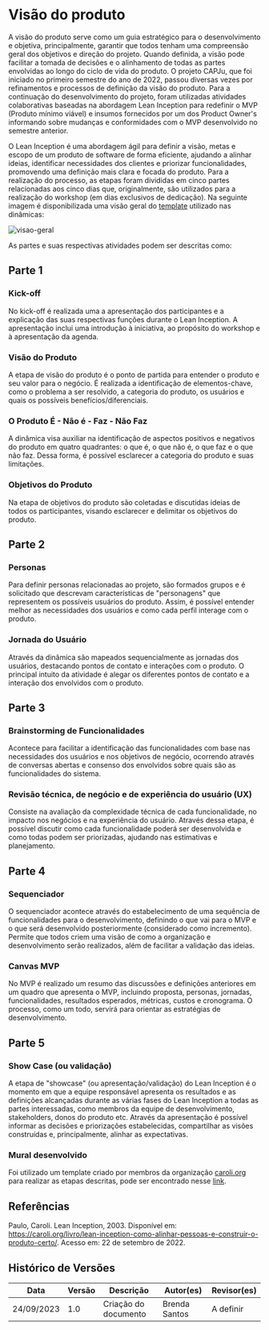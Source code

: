 # Visão do produto

A visão do produto serve como um guia estratégico para o desenvolvimento e objetiva, principalmente, garantir que todos tenham uma compreensão geral dos objetivos e direção do projeto. Quando definida, a visão pode facilitar a tomada de decisões e o alinhamento de todas as partes envolvidas ao longo do ciclo de vida do produto. O projeto CAPJu, que foi iniciado no primeiro semestre do ano de 2022, passou diversas vezes por refinamentos e processos de definição da visão do produto. Para a continuação do desenvolvimento do projeto, foram utilizadas atividades colaborativas baseadas na abordagem Lean Inception para redefinir o MVP (Produto mínimo viável) e insumos fornecidos por um dos Product Owner's informando sobre mudanças e conformidades com o MVP desenvolvido no semestre anterior. 

O Lean Inception é uma abordagem ágil para definir a visão, metas e escopo de um produto de software de forma eficiente, ajudando a alinhar ideias, identificar necessidades dos clientes e priorizar funcionalidades, promovendo uma definição mais clara e focada do produto. Para a realização do processo, as etapas foram divididas em cinco partes relacionadas aos cinco dias que, originalmente, são utilizados para a realização do workshop (em dias exclusivos de dedicação). Na seguinte imagem é disponibilizada uma visão geral do [template](https://app.mural.co/t/unbfgaepsmds202111846/m/unbfgaepsmds202111846/1692910498619/226135c4deaf3fd4c179f53b8bd78ce91cc9362f?sender=uf4a9054fa45150139df41913) utilizado nas dinâmicas: 

![visao-geral](https://media.discordapp.net/attachments/750707734910992535/1155681894302756914/image.png?width=1216&height=616)

As partes e suas respectivas atividades podem ser descritas como:

## Parte 1

### Kick-off

No kick-off é realizada uma a apresentação dos participantes e a explicação das suas respectivas funções durante o Lean Inception. A apresentação inclui uma introdução à iniciativa, ao propósito do workshop e à apresentação da agenda.

### Visão do Produto

A etapa de visão do produto é o ponto de partida para entender o produto e seu valor para o negócio. É realizada a identificação de elementos-chave, como o problema a ser resolvido, a categoria do produto, os usuários e quais os possíveis benefícios/diferenciais.

### O Produto É - Não é - Faz - Não Faz

A dinâmica visa auxiliar na identificação de aspectos positivos e negativos do produto em quatro quadrantes: o que é, o que não é, o que faz e o que não faz.
Dessa forma, é possível esclarecer a categoria do produto e suas limitações.

### Objetivos do Produto

Na etapa de objetivos do produto são coletadas e discutidas ideias de todos os participantes, visando esclarecer e delimitar os objetivos do produto.

## Parte 2

### Personas 

Para definir personas relacionadas ao projeto, são formados grupos e é solicitado que descrevam características de "personagens" que representem os possíveis usuários do produto. Assim, é possível entender melhor as necessidades dos usuários e como cada perfil interage com o produto.

### Jornada do Usuário

Através da dinâmica são mapeados sequencialmente as jornadas dos usuários, destacando pontos de contato e interações com o produto. O principal intuito da atividade é alegar os diferentes pontos de contato e a interação dos envolvidos com o produto.

## Parte 3

### Brainstorming de Funcionalidades

Acontece para facilitar a identificação das funcionalidades com base nas necessidades dos usuários e nos objetivos de negócio, ocorrendo através de conversas abertas e consenso dos envolvidos sobre quais são as funcionalidades do sistema.

### Revisão técnica, de negócio e de experiência do usuário (UX)

Consiste na avaliação da complexidade técnica de cada funcionalidade, no impacto nos negócios e na experiência do usuário. Através dessa etapa, é possível discutir como cada funcionalidade poderá ser desenvolvida e como todas podem ser priorizadas, ajudando nas estimativas e planejamento.

## Parte 4

### Sequenciador

O sequenciador acontece através do estabelecimento de uma sequência de funcionalidades para o desenvolvimento, definindo o que vai para o MVP e o que será desenvolvido posteriormente (considerado como incremento). Permite que todos criem uma visão de como a organização e desenvolvimento serão realizados, além de facilitar a validação das ideias.

### Canvas MVP

No MVP é realizado um resumo das discussões e definições anteriores em um quadro que apresenta o MVP, incluindo proposta, personas, jornadas, funcionalidades, resultados esperados, métricas, custos e cronograma. O processo, como um todo, servirá para orientar as estratégias de desenvolvimento.

## Parte 5

### Show Case (ou validação)

A etapa de "showcase" (ou apresentação/validação) do Lean Inception é o momento em que a equipe responsável apresenta os resultados e as definições alcançadas durante as várias fases do Lean Inception a todas as partes interessadas, como membros da equipe de desenvolvimento, stakeholders, donos do produto etc. Através da apresentação é possível informar as decisões e priorizações estabelecidas, compartilhar as visões construídas e, principalmente, alinhar as expectativas.

### Mural desenvolvido

Foi utilizado um template criado por membros da organização [caroli.org](https://caroli.org/) para realizar as etapas descritas, pode ser encontrado nesse [link](https://app.mural.co/t/unbfgaepsmds202111846/m/unbfgaepsmds202111846/1692910498619/226135c4deaf3fd4c179f53b8bd78ce91cc9362f?sender=uf4a9054fa45150139df41913).

## Referências

Paulo, Caroli. Lean Inception, 2003. Disponível em: <a href="https://caroli.org/livro/lean-inception-como-alinhar-pessoas-e-construir-o-produto-certo/">https://caroli.org/livro/lean-inception-como-alinhar-pessoas-e-construir-o-produto-certo/</a>. Acesso em: 22 de setembro de 2022.

## Histórico de Versões

| Data | Versão | Descrição | Autor(es) | Revisor(es) |
| ------------- | ------------- | ------------- | ------------- | ------------- | 
| 24/09/2023 | 1.0 | Criação do documento | Brenda Santos | A definir |
